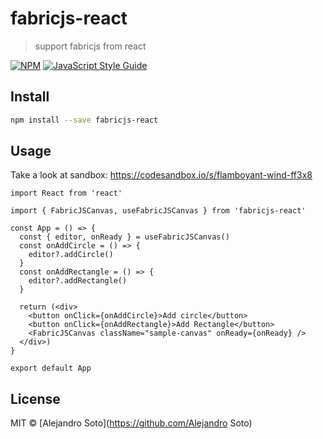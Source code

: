 # fabricjs-react

> support fabricjs from react

[![NPM](https://img.shields.io/npm/v/fabricjs-react.svg)](https://www.npmjs.com/package/fabricjs-react) [![JavaScript Style Guide](https://img.shields.io/badge/code_style-standard-brightgreen.svg)](https://standardjs.com)

## Install

```bash
npm install --save fabricjs-react
```

## Usage

Take a look at sandbox: https://codesandbox.io/s/flamboyant-wind-ff3x8

```tsx
import React from 'react'

import { FabricJSCanvas, useFabricJSCanvas } from 'fabricjs-react'

const App = () => {
  const { editor, onReady } = useFabricJSCanvas()
  const onAddCircle = () => {
    editor?.addCircle()
  }
  const onAddRectangle = () => {
    editor?.addRectangle()
  }

  return (<div>
    <button onClick={onAddCircle}>Add circle</button>
    <button onClick={onAddRectangle}>Add Rectangle</button>
    <FabricJSCanvas className="sample-canvas" onReady={onReady} />
  </div>)
}

export default App
```

## License

MIT © [Alejandro Soto](https://github.com/Alejandro Soto)
